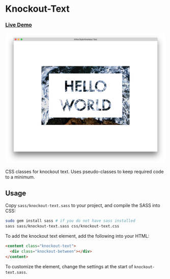 Knockout-Text
=======

### [Live Demo](http://timhwang21.github.io/knockout-text/)

![Screenshot][screenshot]

CSS classes for knockout text. Uses pseudo-classes to keep required code to a minimum.

## Usage

Copy `sass/knockout-text.sass` to your project, and compile the SASS into CSS:

```bash
sudo gem install sass # if you do not have sass installed
sass sass/knockout-text.sass css/knockout-text.css
```

To add the knockout text element, add the following into your HTML:

```html
<content class="knockout-text">
  <div class="knockout-between"></div>
</content>
```

To customize the element, change the settings at the start of `knockout-text.sass`.

[screenshot]: images/screenshot.png

